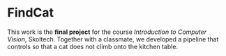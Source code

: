 # FindCat
This work is the **final project** for the course *Introduction to Computer Vision*, Skoltech. Together with a classmate, we developed a pipeline that controls so that a cat does not climb onto the kitchen table.
